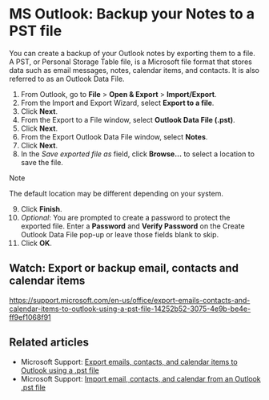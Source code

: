 # MS Outlook: Backup your Notes to a PST file

You can create a backup of your Outlook notes by exporting them to a file. A PST, or Personal Storage Table file, is a Microsoft file format that stores data such as email messages, notes, calendar items, and contacts. It is also referred to as an Outlook Data File.

1. From Outlook, go to **File** \> **Open & Export** > **Import/Export**.  
2. From the Import and Export Wizard, select **Export to a file**.  
3. Click **Next**.
4. From the Export to a File window, select **Outlook Data File (.pst)**. 
5. Click **Next**.
6. From the Export Outlook Data File window, select **Notes**.  
7. Click **Next**.
8. In the _Save exported file as_ field, click **Browse...** to select a location to save the file.

> [!Note]
> The default location may be different depending on your system.  

9. Click **Finish**.
10. _Optional_: You are prompted to create a password to protect the exported file. Enter a **Password** and **Verify Password** on the Create Outlook Data File pop-up or leave those fields blank to skip.  
11. Click **OK**.

## Watch: Export or backup email, contacts and calendar items

<https://support.microsoft.com/en-us/office/export-emails-contacts-and-calendar-items-to-outlook-using-a-pst-file-14252b52-3075-4e9b-be4e-ff9ef1068f91>

## Related articles

- Microsoft Support: [Export emails, contacts, and calendar items to Outlook using a .pst file](https://support.microsoft.com/en-us/office/export-emails-contacts-and-calendar-items-to-outlook-using-a-pst-file-14252b52-3075-4e9b-be4e-ff9ef1068f91)
- Microsoft Support: [Import email, contacts, and calendar from an Outlook .pst file](https://support.microsoft.com/en-us/office/import-email-contacts-and-calendar-from-an-outlook-pst-file-431a8e9a-f99f-4d5f-ae48-ded54b3440ac)

